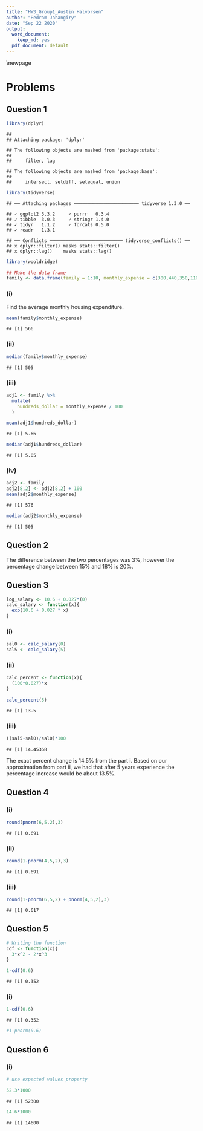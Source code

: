 ```yaml
---
title: "HW3_Group1_Austin Halvorsen"
author: "Pedram Jahangiry"
date: "Sep 22 2020"
output:
  word_document: 
    keep_md: yes
  pdf_document: default
---
```




\newpage

# Problems

## Question 1


```r
library(dplyr)
```

```
## 
## Attaching package: 'dplyr'
```

```
## The following objects are masked from 'package:stats':
## 
##     filter, lag
```

```
## The following objects are masked from 'package:base':
## 
##     intersect, setdiff, setequal, union
```

```r
library(tidyverse)
```

```
## ── Attaching packages ──────────────────────── tidyverse 1.3.0 ──
```

```
## ✓ ggplot2 3.3.2     ✓ purrr   0.3.4
## ✓ tibble  3.0.3     ✓ stringr 1.4.0
## ✓ tidyr   1.1.2     ✓ forcats 0.5.0
## ✓ readr   1.3.1
```

```
## ── Conflicts ─────────────────────────── tidyverse_conflicts() ──
## x dplyr::filter() masks stats::filter()
## x dplyr::lag()    masks stats::lag()
```

```r
library(wooldridge)

## Make the data frame
family <- data.frame(family = 1:10, monthly_expense = c(300,440,350,1100,640,480,450,700,670,530))
```


### (i)

Find the average monthly housing expenditure.

```r
mean(family$monthly_expense)
```

```
## [1] 566
```

### (ii)

```r
median(family$monthly_expense)
```

```
## [1] 505
```

### (iii)

```r
adj1 <- family %>% 
  mutate(
    hundreds_dollar = monthly_expense / 100
  ) 

mean(adj1$hundreds_dollar) 
```

```
## [1] 5.66
```

```r
median(adj1$hundreds_dollar)
```

```
## [1] 5.05
```


### (iv)

```r
adj2 <- family
adj2[8,2] <- adj2[8,2] + 100
mean(adj2$monthly_expense)
```

```
## [1] 576
```

```r
median(adj2$monthly_expense)
```

```
## [1] 505
```


## Question 2

The difference between the two percentages was 3%, however the percentage change between 15% and 18% is 20%.

## Question 3 


```r
log_salary <- 10.6 + 0.027*(0)
calc_salary <- function(x){
  exp(10.6 + 0.027 * x)
}
```


### (i)

```r
sal0 <- calc_salary(0)
sal5 <- calc_salary(5)
```


### (ii)

```r
calc_percent <- function(x){
  (100*0.027)*x
}

calc_percent(5)
```

```
## [1] 13.5
```


### (iii)

```r
((sal5-sal0)/sal0)*100
```

```
## [1] 14.45368
```
The exact percent change is 14.5% from the part i. Based on our approximation from part ii, we had that after 5 years experience the percentage increase would be about 13.5%. 

## Question 4

### (i)

```r
round(pnorm(6,5,2),3)
```

```
## [1] 0.691
```

### (ii)

```r
round(1-pnorm(4,5,2),3)
```

```
## [1] 0.691
```

### (iii)

```r
round(1-pnorm(6,5,2) + pnorm(4,5,2),3)
```

```
## [1] 0.617
```

## Question 5


```r
# Writing the function
cdf <- function(x){
  3*x^2 - 2*x^3
} 

1-cdf(0.6)
```

```
## [1] 0.352
```

### (i)

```r
1-cdf(0.6)
```

```
## [1] 0.352
```

```r
#1-pnorm(0.6)
```

## Question 6

### (i)

```r
# use expected values property

52.3*1000
```

```
## [1] 52300
```

```r
14.6*1000
```

```
## [1] 14600
```



